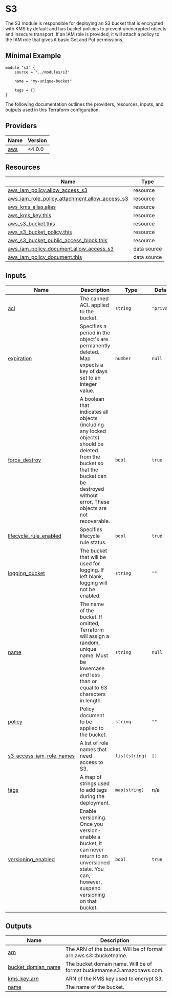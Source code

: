 # S3
The S3 module is responsible for deploying an S3 bucket that is encrypted with KMS by default and has bucket policies to prevent unencrypted objects and insecure transport. If an IAM role is provided, it will attach a policy to the IAM role that gives it basic Get and Put permissions.

## Minimal Example
```
module "s3" {
    source = "../modules/s3"

    name = "my-unique-bucket"

    tags = {}
}
```

<!-- BEGIN_TF_DOCS -->
The following documentation outlines the providers, resources, inputs, and outputs used in this Terraform configuration.

## Providers

| Name | Version |
|------|---------|
| <a name="provider_aws"></a> [aws](#provider\_aws) | <4.0.0 |

## Resources

| Name | Type |
|------|------|
| [aws_iam_policy.allow_access_s3](https://registry.terraform.io/providers/hashicorp/aws/latest/docs/resources/iam_policy) | resource |
| [aws_iam_role_policy_attachment.allow_access_s3](https://registry.terraform.io/providers/hashicorp/aws/latest/docs/resources/iam_role_policy_attachment) | resource |
| [aws_kms_alias.alias](https://registry.terraform.io/providers/hashicorp/aws/latest/docs/resources/kms_alias) | resource |
| [aws_kms_key.this](https://registry.terraform.io/providers/hashicorp/aws/latest/docs/resources/kms_key) | resource |
| [aws_s3_bucket.this](https://registry.terraform.io/providers/hashicorp/aws/latest/docs/resources/s3_bucket) | resource |
| [aws_s3_bucket_policy.this](https://registry.terraform.io/providers/hashicorp/aws/latest/docs/resources/s3_bucket_policy) | resource |
| [aws_s3_bucket_public_access_block.this](https://registry.terraform.io/providers/hashicorp/aws/latest/docs/resources/s3_bucket_public_access_block) | resource |
| [aws_iam_policy_document.allow_access_s3](https://registry.terraform.io/providers/hashicorp/aws/latest/docs/data-sources/iam_policy_document) | data source |
| [aws_iam_policy_document.this](https://registry.terraform.io/providers/hashicorp/aws/latest/docs/data-sources/iam_policy_document) | data source |

## Inputs

| Name | Description | Type | Default | Required |
|------|-------------|------|---------|:--------:|
| <a name="input_acl"></a> [acl](#input\_acl) | The canned ACL applied to the bucket. | `string` | `"private"` | no |
| <a name="input_expiration"></a> [expiration](#input\_expiration) | Specifies a period in the object's are permanently deleted.  Map expects a key of days set to an integer value. | `number` | `null` | no |
| <a name="input_force_destroy"></a> [force\_destroy](#input\_force\_destroy) | A boolean that indicates all objects (including any locked objects) should be deleted from the bucket so that the bucket can be destroyed without error. These objects are not recoverable. | `bool` | `true` | no |
| <a name="input_lifecycle_rule_enabled"></a> [lifecycle\_rule\_enabled](#input\_lifecycle\_rule\_enabled) | Specifies lifecycle rule status. | `bool` | `true` | no |
| <a name="input_logging_bucket"></a> [logging\_bucket](#input\_logging\_bucket) | The bucket that will be used for logging.  If left blank, logging will not be enabled. | `string` | `""` | no |
| <a name="input_name"></a> [name](#input\_name) | The name of the bucket. If omitted, Terraform will assign a random, unique name. Must be lowercase and less than or equal to 63 characters in length. | `string` | `null` | no |
| <a name="input_policy"></a> [policy](#input\_policy) | Policy document to be applied to the bucket. | `string` | `""` | no |
| <a name="input_s3_access_iam_role_names"></a> [s3\_access\_iam\_role\_names](#input\_s3\_access\_iam\_role\_names) | A list of role names that need access to S3. | `list(string)` | `[]` | no |
| <a name="input_tags"></a> [tags](#input\_tags) | A map of strings used to add tags during the deployment. | `map(string)` | n/a | yes |
| <a name="input_versioning_enabled"></a> [versioning\_enabled](#input\_versioning\_enabled) | Enable versioning. Once you version-enable a bucket, it can never return to an unversioned state. You can, however, suspend versioning on that bucket. | `bool` | `true` | no |

## Outputs

| Name | Description |
|------|-------------|
| <a name="output_arn"></a> [arn](#output\_arn) | The ARN of the bucket. Will be of format arn:aws:s3:::bucketname. |
| <a name="output_bucket_domian_name"></a> [bucket\_domian\_name](#output\_bucket\_domian\_name) | The bucket domain name. Will be of format bucketname.s3.amazonaws.com. |
| <a name="output_kms_key_arn"></a> [kms\_key\_arn](#output\_kms\_key\_arn) | ARN of the KMS key used to encrypt S3. |
| <a name="output_name"></a> [name](#output\_name) | The name of the bucket. |
<!-- END_TF_DOCS -->